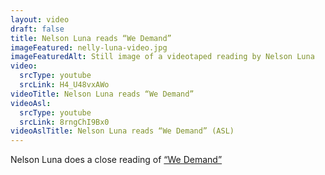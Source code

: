 ```yaml
--- 
layout: video
draft: false
title: Nelson Luna reads “We Demand”
imageFeatured: nelly-luna-video.jpg
imageFeaturedAlt: Still image of a videotaped reading by Nelson Luna
video: 
  srcType: youtube
  srcLink: H4_U48vxAWo
videoTitle: Nelson Luna reads “We Demand”
videoAsl: 
  srcType: youtube
  srcLink: 8rngChI9Bx0
videoAslTitle: Nelson Luna reads “We Demand” (ASL)
--- 
```

 
Nelson Luna does a close reading of [“We Demand”](/gallery/we-demand) 